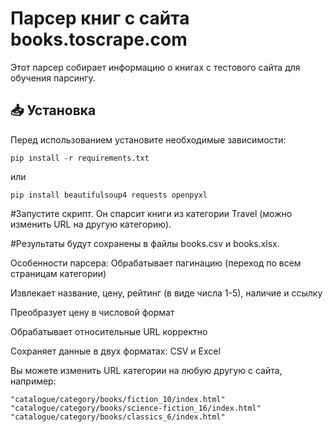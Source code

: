 # Парсер книг с сайта books.toscrape.com

Этот парсер собирает информацию о книгах с тестового сайта для обучения парсингу.

## 📥 Установка

Перед использованием установите необходимые зависимости:
 ```
 pip install -r requirements.txt
```
или
 ```
 pip install beautifulsoup4 requests openpyxl
```

#Запустите скрипт. Он спарсит книги из категории Travel (можно изменить URL на другую категорию).

#Результаты будут сохранены в файлы books.csv и books.xlsx.

Особенности парсера:
Обрабатывает пагинацию (переход по всем страницам категории)

Извлекает название, цену, рейтинг (в виде числа 1-5), наличие и ссылку

Преобразует цену в числовой формат

Обрабатывает относительные URL корректно

Сохраняет данные в двух форматах: CSV и Excel

Вы можете изменить URL категории на любую другую с сайта, например:
 ```
"catalogue/category/books/fiction_10/index.html"
"catalogue/category/books/science-fiction_16/index.html"
"catalogue/category/books/classics_6/index.html"
```
